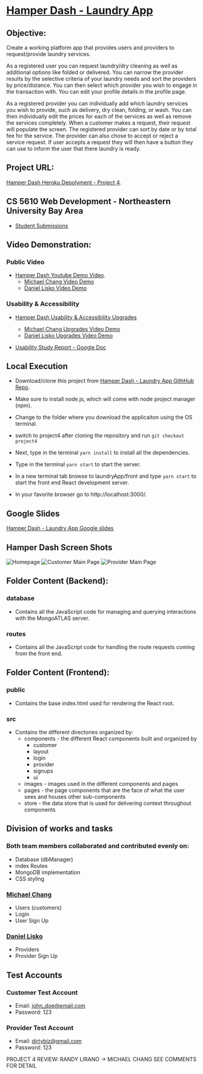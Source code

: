 # [Hamper Dash - Laundry App](https://hamperdashp4.herokuapp.com/)

## Objective:

Create a working platform app that provides users and providers to request/provide laundry services.

As a registered user you can request laundry/dry cleaning as well as additional options like folded or delivered. You can narrow the provider results by the selective criteria of your laundry needs and sort the providers by price/distance. You can then select which provider you wish to engage in the transaction with. You can edit your profile details in the profile page.

As a registered provider you can individually add which laundry services you wish to provide, such as delivery, dry clean, folding, or wash. You can then individually edit the prices for each of the services as well as remove the services completely. When a customer makes a request, their request will populate the screen. The registered provider can sort by date or by total fee for the service. The provider can also chose to accept or reject a service request. If user accepts a request they will then have a button they can use to inform the user that there laundry is ready.

## Project URL:

[Hamper Dash Heroku Depolyment - Project 4](https://hamperdashp4.herokuapp.com/).

## CS 5610 Web Development - Northeastern University Bay Area

- [Student Submissions](https://johnguerra.co/classes/webDevelopment_fall_2021/students/index.html)

## Video Demonstration:

### Public Video

- [Hamper Dash Youtube Demo Video](https://youtu.be/v5N9a09EgNk).
  - [Michael Chang Video Demo](https://www.youtube.com/watch?v=v5N9a09EgNk&t=0s)
  - [Daniel Lisko Video Demo](https://www.youtube.com/watch?v=v5N9a09EgNk&t=140s)

### Usability & Accessibility

- [Hamper Dash Usability & Accessibility Upgrades](https://youtu.be/fj8K9i5uzZ0)

  - [Michael Chang Upgrades Video Demo](https://www.youtube.com/watch?v=fj8K9i5uzZ0&t=0s)
  - [Daniel Lisko Upgrades Video Demo](https://www.youtube.com/watch?v=fj8K9i5uzZ0&t=290s)

- [Usability Study Report - Google Doc](https://docs.google.com/document/d/1iN96IRm_o-DwhS6HJ-GfkI4dUBxc-58EMXDhM8Ucw9k/edit?usp=sharing)

## Local Execution

- Download/clone this project from [Hamper Dash - Laundry App GithHub Repo](https://github.com/michaelchang106/laundryApp).

- Make sure to install node.js, which will come with node project manager (npm).
- Change to the folder where you download the applicaiton using the OS terminal.
- switch to project4 after cloning the repository and run `git checkout project4`
- Next, type in the terminal `yarn install` to install all the dependencies.
- Type in the terminal `yarn start` to start the server.
- In a new terminal tab browse to laundryApp/front and type `yarn start` to start the front end React development server.
- In your favorite browser go to http://localhost:3000/.

## Google Slides

[Hamper Dash - Laundry App Google slides](https://docs.google.com/presentation/d/1ENfxY8uqDCAj_f8ncWrERZQN6R7fYMTccHmIKPDP6W4/edit#slide=id.g104b88d51b4_0_125)

## Hamper Dash Screen Shots

![Homepage](./screenShots/homepage.png)
![Customer Main Page](./screenShots/customer-main.png)
![Provider Main Page](./screenShots/provider-main.png)

## Folder Content (Backend):

### database

- Contains all the JavaScript code for managing and querying interactions with the MongoATLAS server.

### routes

- Contains all the JavaScript code for handling the route requests coming from the front end.

## Folder Content (Frontend):

### public

- Contains the base index.html used for rendering the React root.

### src

- Contains the different directories organized by:
  - components - the different React components built and organized by
    - customer
    - layout
    - login
    - provider
    - signups
    - ui
  - images - images used in the different components and pages
  - pages - the page components that are the face of what the user sees and houses other sub-components
  - store - the data store that is used for delivering context throughout components

## Division of works and tasks

### Both team members collaborated and contributed evenly on:

- Database (dbManager)
- index Routes
- MongoDB implementation
- CSS styling

### [Michael Chang](https://github.com/michaelchang106)

- Users (customers)
- Login
- User Sign Up

### [Daniel Lisko](https://github.com/djlisko01)

- Providers
- Provider Sign Up

## Test Accounts

### Customer Test Account

- Email: john_doe@email.com
- Password: 123

### Provider Test Account

- Email: dirtybiz@gmail.com
- Password: 123

PROJECT 4 REVIEW: RANDY LIRANO -> MICHAEL CHANG
SEE COMMENTS FOR DETAIL
